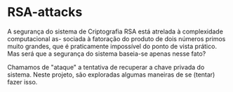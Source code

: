 # RSA-attacks
A segurança do sistema de Criptografia RSA está atrelada à complexidade computacional as-
sociada à fatoração do produto de dois números primos muito grandes, que é praticamente
impossível do ponto de vista prático. Mas será que a segurança do sistema baseia-se apenas
nesse fato? 

Chamamos de "ataque" a tentativa de recuperar a chave privada do sistema. Neste projeto, 
são exploradas algumas maneiras de se (tentar) fazer isso. 
